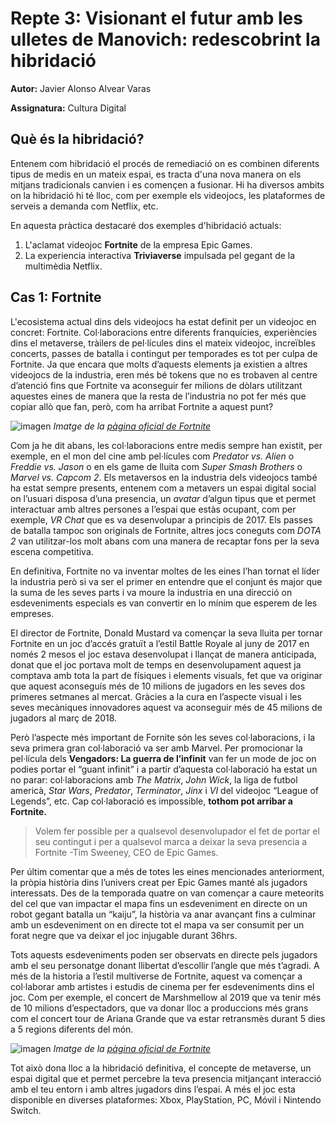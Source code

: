 # Repte 3: Visionant el futur amb les ulletes de Manovich: redescobrint la hibridació
**Autor:** Javier Alonso Alvear Varas  

**Assignatura:** Cultura Digital

## Què és la hibridació?
Entenem com hibridació el procés de remediació on es combinen diferents tipus de medis en un mateix espai, es tracta d'una nova manera on els mitjans tradicionals canvien i es començen a fusionar. Hi ha diversos ambits on la hibridació hi té lloc, com per exemple els videojocs, les plataformes de serveis a demanda com Netflix, etc.

En aquesta pràctica destacaré dos exemples d'hibridació actuals: 
1. L'aclamat videojoc **Fortnite** de la empresa Epic Games.
2. La experiencia interactiva **Triviaverse** impulsada pel gegant de la multimèdia Netflix.

## Cas 1: Fortnite
L'ecosistema actual dins dels videojocs ha estat definit per un videojoc en concret: Fortnite. Col·laboracions entre diferents franquícies, experiències dins el metaverse, tràilers de pel·lícules dins el mateix videojoc, increïbles concerts, passes de batalla i contingut per temporades es tot per culpa de Fortnite. Ja que encara que molts d’aquests elements ja existien a altres videojocs de la industria, eren més bé tokens que no es trobaven al centre d’atenció fins que Fortnite va aconseguir fer milions de dòlars utilitzant aquestes eines de manera que la resta de l’industria no pot fer més que copiar allò que fan, però, com ha arribat Fortnite a aquest punt?

![imagen](https://user-images.githubusercontent.com/121139462/208936834-a8c99e81-f84a-4e8e-a4ab-c8a1b5c48c91.png)
*Imatge de la [pàgina oficial de Fortnite](https://www.epicgames.com/fortnite/es-ES/chapter-3-season-1)*

Com ja he dit abans, les col·laboracions entre medis sempre han existit, per exemple, en el mon del cine amb pel·lícules com *Predator vs. Alien* o *Freddie vs. Jason* o en els game de lluita com *Super Smash Brothers* o *Marvel vs. Capcom 2*. Els metaversos en la industria dels videojocs també ha estat sempre presents, entenem com a metavers un espai digital social on l’usuari disposa d’una presencia, un *avatar* d’algun tipus que et permet interactuar amb altres persones a l’espai que estàs ocupant, com per exemple, *VR Chat* que es va desenvolupar a principis de 2017. Els passes de batalla tampoc son originals de Fortnite, altres jocs coneguts com *DOTA 2* van utilitzar-los molt abans com una manera de recaptar fons per la seva escena competitiva.

En definitiva, Fortnite no va inventar moltes de les eines l’han tornat el líder la industria però si va ser el primer en entendre que el conjunt és major que la suma de les seves parts i va moure la industria en una direcció on esdeveniments especials es van convertir en lo mínim que esperem de les empreses.

El director de Fortnite, Donald Mustard va començar la seva lluita per tornar Fortnite en un joc d’accés gratuït a l’estil Battle Royale al juny de 2017 en només 2 mesos el joc estava desenvolupat i llançat de manera anticipada, donat que el joc portava molt de temps en desenvolupament aquest ja comptava amb tota la part de físiques i elements visuals, fet que va originar que aquest aconseguís més de 10 milions de jugadors en les seves dos primeres setmanes al mercat. Gràcies a la cura en l’aspecte visual i les seves mecàniques innovadores aquest va aconseguir més de 45 milions de jugadors al març de 2018.

Però l’aspecte més important de Fornite són les seves col·laboracions, i la seva primera gran col·laboració va ser amb Marvel. Per promocionar la pel·lícula dels **Vengadors: La guerra de l’infinit** van fer un mode de joc on podies portar el “guant infinit” i a partir d’aquesta col·laboració ha estat un no parar: col·laboracions amb *The Matrix*, *John Wick*, la liga de futbol americà, *Star Wars*, *Predator*, *Terminator*, *Jinx* i *VI* del videojoc “League of Legends”, etc. Cap col·laboració es impossible, **tothom pot arribar a Fortnite.**

>Volem fer possible per a qualsevol desenvolupador el fet de portar el seu contingut i per a qualsevol marca a deixar la seva presencia a Fortnite -Tim Sweeney, CEO de Epic Games.

Per últim comentar que a més de totes les eines mencionades anteriorment, la pròpia història dins l’univers creat per Epic Games manté als jugadors interessats. Des de la temporada quatre on van començar a caure meteorits del cel que van impactar el mapa fins un esdeveniment en directe on un robot gegant batalla un “kaiju”, la història va anar avançant fins a culminar amb un esdeveniment on en directe tot el mapa va ser consumit per un forat negre que va deixar el joc injugable durant 36hrs.

Tots aquests esdeveniments poden ser observats en directe pels jugadors amb el seu personatge donant llibertat d’escollir l’angle que més t’agradi. A més de la historia a l’estil multiverse de Fortnite, aquest va començar a col·laborar amb artistes i estudis de cinema per fer esdeveniments dins el joc. Com per exemple, el concert de Marshmellow al 2019 que va tenir més de 10 milions d’espectadors, que va donar lloc a produccions més grans com el concert tour de Ariana Grande que va estar retransmès durant 5 dies a 5 regions diferents del món.

![imagen](https://user-images.githubusercontent.com/121139462/208940287-fa778965-e5bd-4399-857d-536b731a7b43.png)
*Imatge de la [pàgina oficial de Fortnite](https://www.epicgames.com/fortnite/es-ES/news/fortnite-presents-the-rift-tour-featuring-ariana-grande)*

Tot això dona lloc a la hibridació definitiva, el concepte de metaverse, un espai digital que et permet percebre la teva presencia mitjançant interacció amb el teu entorn i amb altres jugadors dins l’espai. A més el joc esta disponible en diverses plataformes: Xbox, PlayStation, PC, Móvil i Nintendo Switch.
